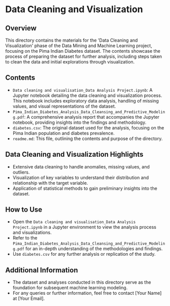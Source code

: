 # Data Cleaning and Visualization

## Overview
This directory contains the materials for the 'Data Cleaning and Visualization' phase of the Data Mining and Machine Learning project, focusing on the Pima Indian Diabetes dataset. The contents showcase the process of preparing the dataset for further analysis, including steps taken to clean the data and initial explorations through visualization.

## Contents
- `Data cleaning and visualisation_Data Analysis Project.ipynb`: A Jupyter notebook detailing the data cleaning and visualization process. This notebook includes exploratory data analysis, handling of missing values, and visual representations of the dataset.
- `Pima_Indian_Diabetes_Analysis_Data_Cleansing_and_Predictive_Modeling.pdf`: A comprehensive analysis report that accompanies the Jupyter notebook, providing insights into the findings and methodology.
- `diabetes.csv`: The original dataset used for the analysis, focusing on the Pima Indian population and diabetes prevalence.
- `readme.md`: This file, outlining the contents and purpose of the directory.

## Data Cleaning and Visualization Highlights
- Extensive data cleaning to handle anomalies, missing values, and outliers.
- Visualization of key variables to understand their distribution and relationship with the target variable.
- Application of statistical methods to gain preliminary insights into the dataset.

## How to Use
- Open the `Data cleaning and visualisation_Data Analysis Project.ipynb` in a Jupyter environment to view the analysis process and visualizations.
- Refer to the `Pima_Indian_Diabetes_Analysis_Data_Cleansing_and_Predictive_Modeling.pdf` for an in-depth understanding of the methodologies and findings.
- Use `diabetes.csv` for any further analysis or replication of the study.

## Additional Information
- The dataset and analyses conducted in this directory serve as the foundation for subsequent machine learning modeling.
- For any queries or further information, feel free to contact [Your Name] at [Your Email].

